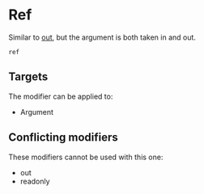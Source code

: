 
# Ref

Similar to [out](/MdDocs/Modifiers/Out.md), but the argument is both taken in and out.

```
ref
```

## Targets

The modifier can be applied to:
 - Argument

## Conflicting modifiers

These modifiers cannot be used with this one:
 - out
 - readonly


